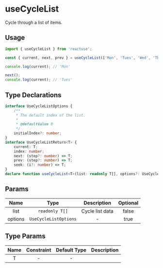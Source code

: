 # useCycleList

Cycle through a list of items.

## Usage

```ts
import { useCycleList } from 'reactuse';

const { current, next, prev } = useCycleList(['Mon', 'Tues', 'Wed', 'Thur', 'Fri', 'Sat', 'Sun'] as const);

console.log(current); // 'Mon'

next();
console.log(current); // 'Tues'
```

## Type Declarations

```ts
interface UseCycleListOptions {
    /**
     * The default index of the list.
     *
     * @defaultValue 0
     */
    initialIndex?: number;
}
interface UseCycleListReturn<T> {
    current: T;
    index: number;
    next: (step?: number) => T;
    prev: (step?: number) => T;
    seek: (i?: number) => T;
}
declare function useCycleList<T>(list: readonly T[], options?: UseCycleListOptions): UseCycleListReturn<T>;
```

## Params

|  Name   |         Type          |   Description   | Optional |
| :-----: | :-------------------: | :-------------: | :------: |
|  list   |    `readonly T[]`     | Cycle list data |  false   |
| options | `UseCycleListOptions` |        -        |   true   |

## Type Params

| Name | Constraint | Default Type | Description |
| :--: | :--------: | :----------: | :---------: |
|  T   |     -      |      -       |             |
